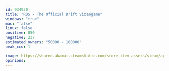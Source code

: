 ```yaml
---
id: 934930
title: "RDS - The Official Drift Videogame"
windows: "true"
mac: "false"
linux: false
positive: 850
negative: 237
estimated_owners: "50000 - 100000"
peak_ccu: 1

image: https://shared.akamai.steamstatic.com/store_item_assets/steam/apps/934930/header.jpg?t=1697562235
opinions:
---
```

